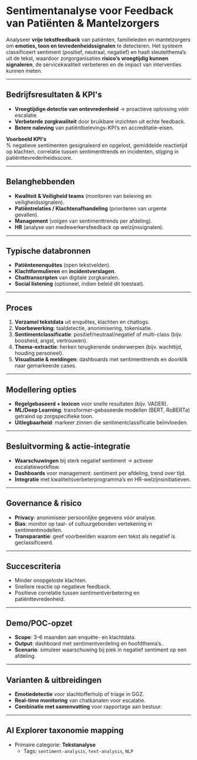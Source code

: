 # Sentimentanalyse voor Feedback van Patiënten & Mantelzorgers

Analyseer **vrije tekstfeedback** van patiënten, familieleden en mantelzorgers om **emoties, toon en tevredenheidssignalen** te detecteren. Het systeem classificeert sentiment (positief, neutraal, negatief) en haalt sleutelthema’s uit de tekst, waardoor zorgorganisaties **risico’s vroegtijdig kunnen signaleren**, de servicekwaliteit verbeteren en de impact van interventies kunnen meten.  

---

## Bedrijfsresultaten & KPI's 
- **Vroegtijdige detectie van ontevredenheid** → proactieve oplossing vóór escalatie.  
- **Verbeterde zorgkwaliteit** door bruikbare inzichten uit echte feedback.  
- **Betere naleving** van patiëntbelevings-KPI’s en accreditatie-eisen.  

**Voorbeeld KPI's**  
% negatieve sentimenten gesignaleerd en opgelost, gemiddelde reactietijd op klachten, correlatie tussen sentimenttrends en incidenten, stijging in patiënttevredenheidsscore.

---

## Belanghebbenden
- **Kwaliteit & Veiligheid teams** (monitoren van beleving en veiligheidssignalen).  
- **Patiëntrelaties / Klachtenafhandeling** (prioriteren van urgente gevallen).  
- **Management** (volgen van sentimenttrends per afdeling).  
- **HR** (analyse van medewerkersfeedback op welzijnssignalen).  

---

## Typische databronnen
- **Patiëntenenquêtes** (open tekstvelden).  
- **Klachtformulieren** en **incidentverslagen**.  
- **Chattranscripten** van digitale zorgkanalen.  
- **Social listening** (optioneel, indien beleid dit toestaat).  

---

## Proces
1. **Verzamel tekstdata** uit enquêtes, klachten en chatlogs.  
2. **Voorbewerking**: taaldetectie, anonimisering, tokenisatie.  
3. **Sentimentclassificatie**: positief/neutraal/negatief of multi-class (bijv. boosheid, angst, vertrouwen).  
4. **Thema-extractie**: herken terugkerende onderwerpen (bijv. wachttijd, houding personeel).  
5. **Visualisatie & meldingen**: dashboards met sentimenttrends en doorklik naar gemarkeerde cases.  

---

## Modellering opties
- **Regelgebaseerd + lexicon** voor snelle resultaten (bijv. VADER).  
- **ML/Deep Learning**: transformer-gebaseerde modellen (BERT, RoBERTa) getraind op zorgspecifieke toon.  
- **Uitlegbaarheid**: markeer zinnen die sentimentclassificatie beïnvloeden.  

---

## Besluitvorming & actie-integratie
- **Waarschuwingen** bij sterk negatief sentiment → activeer escalatieworkflow.  
- **Dashboards** voor management: sentiment per afdeling, trend over tijd.  
- **Integratie** met kwaliteitsverbeterprogramma’s en HR-welzijnsinitiatieven.  

---

## Governance & risico
- **Privacy**: anonimiseer persoonlijke gegevens vóór analyse.  
- **Bias**: monitor op taal- of cultuurgebonden vertekening in sentimentmodellen.  
- **Transparantie**: geef voorbeelden waarom een tekst als negatief is geclassificeerd.  

---

## Succescriteria
- Minder onopgeloste klachten.  
- Snellere reactie op negatieve feedback.  
- Positieve correlatie tussen sentimentverbetering en patiënttevredenheid.  

---

## Demo/POC-opzet
- **Scope**: 3–6 maanden aan enquête- en klachtdata.  
- **Output**: dashboard met sentimentverdeling en hoofdthema’s.  
- **Scenario**: simuleer waarschuwing bij piek in negatief sentiment op een afdeling.  

---

## Varianten & uitbreidingen
- **Emotiedetectie** voor slachtofferhulp of triage in GGZ.  
- **Real-time monitoring** van chatkanalen voor escalatie.  
- **Combinatie met samenvatting** voor rapportage aan bestuur.  

---

## AI Explorer taxonomie mapping
- Primaire categorie: **Tekstanalyse**  
  - Tags: `sentiment-analysis`, `text-analysis`, `NLP`
